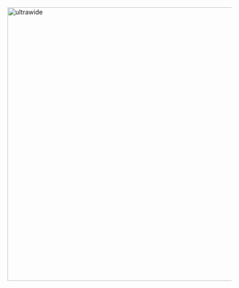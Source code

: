 
<img width="614" alt="ultrawide " src="https://github.com/user-attachments/assets/4e7e6a75-466b-4b83-b9b7-0b1ed329b33f" />
